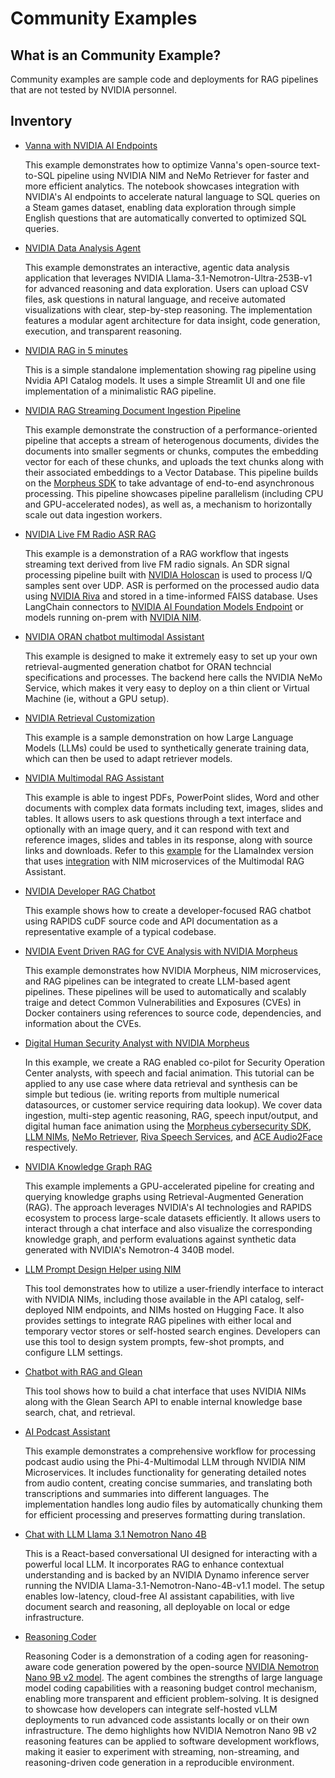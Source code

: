 <!--
  SPDX-FileCopyrightText: Copyright (c) 2023 NVIDIA CORPORATION & AFFILIATES. All rights reserved.
  SPDX-License-Identifier: Apache-2.0

  Licensed under the Apache License, Version 2.0 (the "License");
  you may not use this file except in compliance with the License.
  You may obtain a copy of the License at

  http://www.apache.org/licenses/LICENSE-2.0

  Unless required by applicable law or agreed to in writing, software
  distributed under the License is distributed on an "AS IS" BASIS,
  WITHOUT WARRANTIES OR CONDITIONS OF ANY KIND, either express or implied.
  See the License for the specific language governing permissions and
  limitations under the License.
-->

# Community Examples

## What is an Community Example?

Community examples are sample code and deployments for RAG pipelines that are not tested by NVIDIA personnel.

## Inventory

* [Vanna with NVIDIA AI Endpoints](./Vanna_with_NVIDIA_AI_Endpoints/)

  This example demonstrates how to optimize Vanna's open-source text-to-SQL pipeline using NVIDIA NIM and NeMo Retriever for faster and more efficient analytics. The notebook showcases integration with NVIDIA's AI endpoints to accelerate natural language to SQL queries on a Steam games dataset, enabling data exploration through simple English questions that are automatically converted to optimized SQL queries.

* [NVIDIA Data Analysis Agent](./data-analysis-agent/)

  This example demonstrates an interactive, agentic data analysis application that leverages NVIDIA Llama-3.1-Nemotron-Ultra-253B-v1 for advanced reasoning and data exploration. Users can upload CSV files, ask questions in natural language, and receive automated visualizations with clear, step-by-step reasoning. The implementation features a modular agent architecture for data insight, code generation, execution, and transparent reasoning.

* [NVIDIA RAG in 5 minutes](./5_mins_rag_no_gpu/)

  This is a simple standalone implementation showing rag pipeline using Nvidia API Catalog models. It uses a simple Streamlit UI and one file implementation of a minimalistic RAG pipeline.

* [NVIDIA RAG Streaming Document Ingestion Pipeline](./streaming_ingest_rag)

  This example demonstrate the construction of a performance-oriented pipeline that accepts a stream of heterogenous documents, divides the documents into smaller segments or chunks, computes the embedding vector for each of these chunks, and uploads the text chunks along with their associated embeddings to a Vector Database. This pipeline builds on the [Morpheus SDK](https://docs.nvidia.com/morpheus/index.html) to take advantage of end-to-end asynchronous processing. This pipeline showcases pipeline parallelism (including CPU and GPU-accelerated nodes), as well as, a mechanism to horizontally scale out data ingestion workers.

* [NVIDIA Live FM Radio ASR RAG](./fm-asr-streaming-rag)

  This example is a demonstration of a RAG workflow that ingests streaming text derived from live FM radio signals. An SDR signal processing pipeline built with [NVIDIA Holoscan](https://developer.nvidia.com/holoscan-sdk) is used to process I/Q samples sent over UDP. ASR is performed on the processed audio data using [NVIDIA Riva](https://www.nvidia.com/en-us/ai-data-science/products/riva/) and stored in a time-informed FAISS database. Uses LangChain connectors to [NVIDIA AI Foundation Models Endpoint](https://www.nvidia.com/en-us/ai-data-science/foundation-models/) or models running on-prem with [NVIDIA NIM](https://developer.nvidia.com/docs/nemo-microservices/inference/overview.html).

* [NVIDIA ORAN chatbot multimodal Assistant](./oran-chatbot-multimodal/)

  This example is designed to make it extremely easy to set up your own retrieval-augmented generation chatbot for ORAN techncial specifications and processes. The backend here calls the NVIDIA NeMo Service, which makes it very easy to deploy on a thin client or Virtual Machine (ie, without a GPU setup).

* [NVIDIA Retrieval Customization](./synthetic-data-retriever-customization/)

  This example is a sample demonstration on how Large Language Models (LLMs) could be used to synthetically generate training data, which can then be used to adapt retriever models.

* [NVIDIA Multimodal RAG Assistant](./multimodal_assistant)

  This example is able to ingest PDFs, PowerPoint slides, Word and other documents with complex data formats including text, images, slides and tables. It allows users to ask questions through a text interface and optionally with an image query, and it can respond with text and reference images, slides and tables in its response, along with source links and downloads. Refer to this [example](./multimodal-rag) for the LlamaIndex version that uses [integration](https://docs.llamaindex.ai/en/stable/examples/llm/nvidia_nim/) with NIM microservices of the Multimodal RAG Assistant.

* [NVIDIA Developer RAG Chatbot](./rag-developer-chatbot)

  This example shows how to create a developer-focused RAG chatbot using RAPIDS cuDF source code and API documentation as a representative example of a typical codebase.

* [NVIDIA Event Driven RAG for CVE Analysis with NVIDIA Morpheus](./event-driven-rag-cve-analysis/)

  This example demonstrates how NVIDIA Morpheus, NIM microservices, and RAG pipelines can be integrated to create LLM-based agent pipelines. These pipelines will be used to automatically and scalably traige and detect Common Vulnerabilities and Exposures (CVEs) in Docker containers using references to source code, dependencies, and information about the CVEs.

* [Digital Human Security Analyst with NVIDIA Morpheus](./digital-human-security-analyst/)

  In this example, we create a RAG enabled co-pilot for Security Operation Center analysts, with speech and facial animation. This tutorial can be applied to any use case where data retrieval and synthesis can be simple but tedious (ie. writing reports from multiple numerical datasources, or customer service requiring data lookup). We cover data ingestion, multi-step agentic reasoning, RAG, speech input/output, and digital human face animation using the [Morpheus cybersecurity SDK](https://developer.nvidia.com/morpheus-cybersecurity), [LLM NIMs](https://build.nvidia.com/meta/llama-3_1-8b-instruct), [NeMo Retriever](https://www.nvidia.com/en-us/ai-data-science/products/nemo/), [Riva Speech Services](https://developer.nvidia.com/riva), and [ACE Audio2Face](https://build.nvidia.com/nvidia/audio2face) respectively.


* [NVIDIA Knowledge Graph RAG](./knowledge_graph_rag)

  This example implements a GPU-accelerated pipeline for creating and querying knowledge graphs using Retrieval-Augmented Generation (RAG). The approach leverages NVIDIA's AI technologies and RAPIDS ecosystem to process large-scale datasets efficiently. It allows users to interact through a chat interface and also visualize the corresponding knowledge graph, and perform evaluations against synthetic data generated with NVIDIA's Nemotron-4 340B model.

* [LLM Prompt Design Helper using NIM](./llm-prompt-design-helper/)

  This tool demonstrates how to utilize a user-friendly interface to interact with NVIDIA NIMs, including those available in the API catalog, self-deployed NIM endpoints, and NIMs hosted on Hugging Face. It also provides settings to integrate RAG pipelines with either local and temporary vector stores or self-hosted search engines. Developers can use this tool to design system prompts, few-shot prompts, and configure LLM settings.

* [Chatbot with RAG and Glean](./chat-and-rag-glean/)

  This tool shows how to build a chat interface that uses NVIDIA NIMs along with the Glean Search API to enable internal knowledge base search, chat, and retrieval. 

* [AI Podcast Assistant](./ai-podcast-assistant/)

  This example demonstrates a comprehensive workflow for processing podcast audio using the Phi-4-Multimodal LLM through NVIDIA NIM Microservices. It includes functionality for generating detailed notes from audio content, creating concise summaries, and translating both transcriptions and summaries into different languages. The implementation handles long audio files by automatically chunking them for efficient processing and preserves formatting during translation.

* [Chat with LLM Llama 3.1 Nemotron Nano 4B](./chat-llama-nemotron/)

  This is a React-based conversational UI designed for interacting with a powerful local LLM. It incorporates RAG to enhance contextual understanding and is backed by an NVIDIA Dynamo inference server running the NVIDIA Llama-3.1-Nemotron-Nano-4B-v1.1 model. The setup enables low-latency, cloud-free AI assistant capabilities, with live document search and reasoning, all deployable on local or edge infrastructure.

* [Reasoning Coder](./reasoning_coder/)

  Reasoning Coder is a demonstration of a coding agen for reasoning-aware code generation powered by the open-source [NVIDIA Nemotron Nano 9B v2 model](https://huggingface.co/nvidia/NVIDIA-Nemotron-Nano-9B-v2). The agent combines the strengths of large language model coding capabilities with a reasoning budget control mechanism, enabling more transparent and efficient problem-solving. It is designed to showcase how developers can integrate self-hosted vLLM deployments to run advanced code assistants locally or on their own infrastructure. The demo highlights how NVIDIA Nemotron Nano 9B v2 reasoning features can be applied to software development workflows, making it easier to experiment with streaming, non-streaming, and reasoning-driven code generation in a reproducible environment.